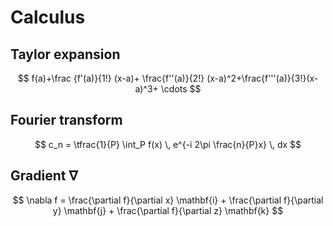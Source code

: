 # Calculus

## Taylor expansion

$$
f(a)+\frac {f'(a)}{1!} (x-a)+ \frac{f''(a)}{2!} (x-a)^2+\frac{f'''(a)}{3!}(x-a)^3+ \cdots
$$


## Fourier transform

$$
c_n = \tfrac{1}{P} \int_P f(x) \, e^{-i 2\pi \frac{n}{P}x} \, dx
$$

## Gradient $\nabla$

$$
\nabla f = \frac{\partial f}{\partial x} \mathbf{i} + \frac{\partial f}{\partial y} \mathbf{j} + \frac{\partial f}{\partial z} \mathbf{k}
$$